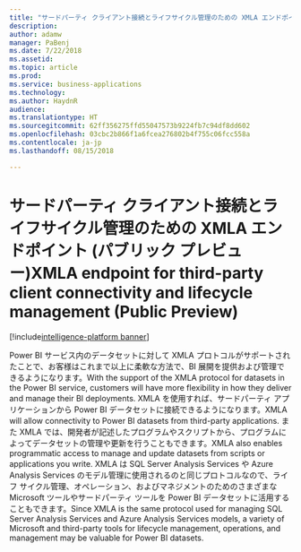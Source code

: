 ```yaml
---
title: "サードパーティ クライアント接続とライフサイクル管理のための XMLA エンドポイント"
description: 
author: adamw
manager: PaBenj
ms.date: 7/22/2018
ms.assetid: 
ms.topic: article
ms.prod: 
ms.service: business-applications
ms.technology: 
ms.author: HaydnR
audience: 
ms.translationtype: HT
ms.sourcegitcommit: 62ff356275ffd55047573b9224fb7c94df8dd602
ms.openlocfilehash: 03cbc2b866f1a6fcea276802b4f755c06fcc558a
ms.contentlocale: ja-jp
ms.lasthandoff: 08/15/2018

---
```

# <a name="xmla-endpoint-for-third-party-client-connectivity-and-lifecycle-management-public-preview"></a><span data-ttu-id="ff35a-102">サードパーティ クライアント接続とライフサイクル管理のための XMLA エンドポイント (パブリック プレビュー)</span><span class="sxs-lookup"><span data-stu-id="ff35a-102">XMLA endpoint for third-party client connectivity and lifecycle management (Public Preview)</span></span>

[!include[intelligence-platform banner](../../includes/intelligence-platform.md)]

<span data-ttu-id="ff35a-103">Power BI サービス内のデータセットに対して XMLA プロトコルがサポートされたことで、お客様はこれまで以上に柔軟な方法で、BI 展開を提供および管理できるようになります。</span><span class="sxs-lookup"><span data-stu-id="ff35a-103">With the support of the XMLA protocol for datasets in the Power BI service, customers will have more flexibility in how they deliver and manage their BI deployments.</span></span> <span data-ttu-id="ff35a-104">XMLA を使用すれば、サードパーティ アプリケーションから Power BI データセットに接続できるようになります。</span><span class="sxs-lookup"><span data-stu-id="ff35a-104">XMLA will allow connectivity to Power BI datasets from third-party applications.</span></span> <span data-ttu-id="ff35a-105">また XMLA では、開発者が記述したプログラムやスクリプトから、プログラムによってデータセットの管理や更新を行うこともできます。</span><span class="sxs-lookup"><span data-stu-id="ff35a-105">XMLA also enables programmatic access to manage and update datasets from scripts or applications you write.</span></span> <span data-ttu-id="ff35a-106">XMLA は SQL Server Analysis Services や Azure Analysis Services のモデル管理に使用されるのと同じプロトコルなので、ライフ サイクル管理、オペレーション、およびマネジメントのためのさまざまな Microsoft ツールやサードパーティ ツールを Power BI データセットに活用することもできます。</span><span class="sxs-lookup"><span data-stu-id="ff35a-106">Since XMLA is the same protocol used for managing SQL Server Analysis Services and Azure Analysis Services models, a variety of Microsoft and third-party tools for lifecycle management, operations, and management may be valuable for Power BI datasets.</span></span>

